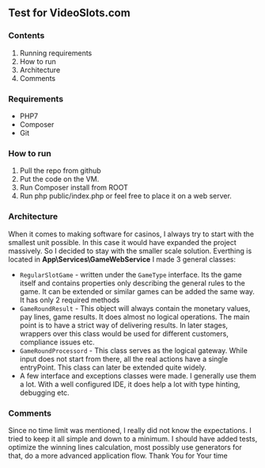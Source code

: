 ## Test for VideoSlots.com

### Contents
1) Running requirements
2) How to run
3) Architecture
4) Comments

### Requirements

* PHP7
* Composer
* Git

### How to run

1) Pull the repo from github
2) Put the code on the VM. 
3) Run Composer install from ROOT
4) Run php public/index.php or feel free to place it on a web server.
 
 ### Architecture
 
 When it comes to making software for casinos, I always try to start with the smallest unit possible. In this case it would 
 have expanded the project massively. So I decided to stay with the smaller scale solution. 
 Everthing is located in **App\Services\GameWebService**
 I made 3 general classes:
 
 * `RegularSlotGame` - written under the `GameType` interface. Its the game itself and contains properties only describing 
 the general rules to the game. It can be extended or similar games can be added the same way. It has only 2 required methods
 * `GameRoundResult` - This object will always contain the monetary values, pay lines, game results. It does almost no
 logical operations. The main point is to have a strict way of delivering results. In later stages, wrappers over this 
 class would be used for different customers, compliance issues etc.
 * `GameRoundProcessord` - This class serves as the logical gateway. While input does not start from there, all the 
 real actions have a single entryPoint. This class can later be extended quite widely.
 * A few interface and exceptions classes were made. I generally use them a lot. With a well configured IDE, it does 
  help a lot with type hinting, debugging etc.
  
  
  ### Comments
  
  Since no time limit was mentioned, I really did not know the expectations. I tried to keep it all simple and down to
  a minimum. I should have added tests, optimize the winning lines calculation, most possibly use generators for that, 
  do a more advanced application flow. 
  Thank You for Your time


